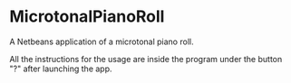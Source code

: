# MicrotonalPianoRoll

A Netbeans application of a microtonal piano roll.

All the instructions for the usage are inside the program under the button "?" after launching the app. 
